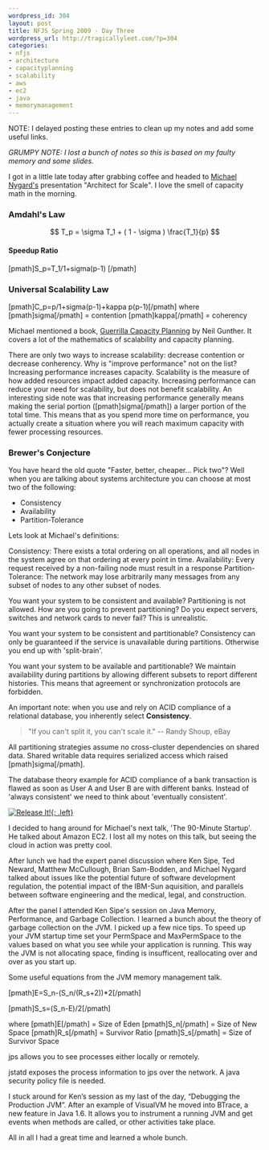 ```yaml
--- 
wordpress_id: 304
layout: post
title: NFJS Spring 2009 - Day Three
wordpress_url: http://tragicallyleet.com/?p=304
categories:
- nfjs
- architecture
- capacityplanning
- scalability
- aws
- ec2
- java
- memorymanagement
---
```

NOTE: I delayed posting these entries to clean up my notes and add some useful links.

<i>GRUMPY NOTE: I lost a bunch of notes so this is based on my faulty memory and some slides.</i>

I got in a little late today after grabbing coffee and headed to [Michael Nygard's](http://michaelnygard.com/) presentation "Architect for Scale". I love the smell of capacity math in the morning.

### Amdahl's Law

$$ T_p = \sigma T_1 + ( 1 - \sigma ) \frac{T_1}{p} $$ 

#### Speedup Ratio

[pmath]S_p=T_1/1+sigma(p-1) [/pmath] 

### Universal Scalability Law

[pmath]C_p=p/1+sigma(p-1)+kappa p(p-1)[/pmath]
where
[pmath]sigma[/pmath] = contention
[pmath]kappa[/pmath] = coherency

Michael mentioned a book, [Guerrilla Capacity Planning](http://www.amazon.com/gp/product/3540261389?ie=UTF8&tag=mylibrary01-20&linkCode=as2&camp=1789&creative=390957&creativeASIN=3540261389) by Neil Gunther. It covers a lot of the mathematics of scalability and capacity planning.

There are only two ways to increase scalability: decrease contention or decrease conherency. Why is "improve performance" not on the list? Increasing performance increases capacity. Scalability is the measure of how added resources impact added capacity. Increasing performance can reduce your need for scalability, but does not benefit scalability. An interesting side note was that increasing performance generally means making the serial portion ([pmath]sigma[/pmath]) a larger portion of the total time. This means that as you spend more time on performance, you actually create a situation where you will reach maximum capacity with fewer processing resources.

### Brewer's Conjecture

You have heard the old quote "Faster, better, cheaper... Pick two"? Well when you are talking about systems architecture you can choose at most two of the following: 

- Consistency
- Availability
- Partition-Tolerance

Lets look at Michael's definitions: 

Consistency:
  There exists a total ordering on all operations, and all nodes in the system agree on that ordering at every point in time.
Availability:
  Every request received by a non-failing node must result in a response
Partition-Tolerance:
  The network may lose arbitrarily many messages from any subset of nodes to any other subset of nodes.

You want your system to be consistent and available? Partitioning is not allowed. How are you going to prevent partitioning? Do you expect servers, switches and network cards to never fail? This is unrealistic.

You want your system to be consistent and partitionable? Consistency can only be guaranteed if the service is unavailable during partitions. Otherwise you end up with 'split-brain'.

You want your system to be available and partitionable? We maintain availability during partitions by allowing different subsets to report different histories. This means that agreement or synchronization protocols are forbidden.

An important note: when you use and rely on ACID compliance of a relational database, you inherently select **Consistency**.

> "If you can't split it, you can't scale it." -- Randy Shoup, eBay

All partitioning strategies assume no cross-cluster dependencies on shared data. Shared writable data requires serialized access which raised [pmath]sigma[/pmath].

The database theory example for ACID compliance of a bank transaction is flawed as soon as User A and User B are with different banks. Instead of 'always consistent' we need to think about 'eventually consistent'.

[![Release It!](https://images-na.ssl-images-amazon.com/images/I/41Nb-knuW-L._SL160_.jpg){: .left}](http://www.amazon.com/gp/product/0978739213?ie=UTF8&tag=tragicallyl33-20&linkCode=as2&camp=1789&creative=390957&creativeASIN=0978739213)

I decided to hang around for Michael's next talk, 'The 90-Minute Startup'. He talked about Amazon EC2. I lost all my notes on this talk, but seeing the cloud in action was pretty cool.

After lunch we had the expert panel discussion where Ken Sipe, Ted Neward, Matthew McCullough, Brian Sam-Bodden, and Michael Nygard talked about issues like the potential future of software development regulation, the potential impact of the IBM-Sun aquisition, and parallels between software engineering and the medical, legal, and construction.

After the panel I attended Ken Sipe's session on Java Memory, Performance, and Garbage Collection. I learned a bunch about the theory of garbage collection on the JVM. I picked up a few nice tips. To speed up your JVM startup time set your PermSpace and MaxPermSpace to the values based on what you see while your application is running. This way the JVM is not allocating space, finding is insufficent, reallocating over and over as you start up.

Some useful equations from the JVM memory management talk.

[pmath]E=S_n-(S_n/(R_s+2))*2[/pmath]

[pmath]S_s=(S_n-E)/2[/pmath]

where
[pmath]E[/pmath] = Size of Eden
[pmath]S_n[/pmath] = Size of New Space
[pmath]R_s[/pmath] = Survivor Ratio
[pmath]S_s[/pmath] = Size of Survivor Space

jps allows you to see processes either locally or remotely.

jstatd exposes the process information to jps over the network. A java security policy file is needed.

I stuck around for Ken&rsquo;s session as my last of the day, &ldquo;Debugging the Production JVM&rdquo;. After an example of VisualVM he moved into BTrace, a new feature in Java 1.6. It allows you to instrument a running JVM and get events when methods are called, or other activities take place.

All in all I had a great time and learned a whole bunch.
